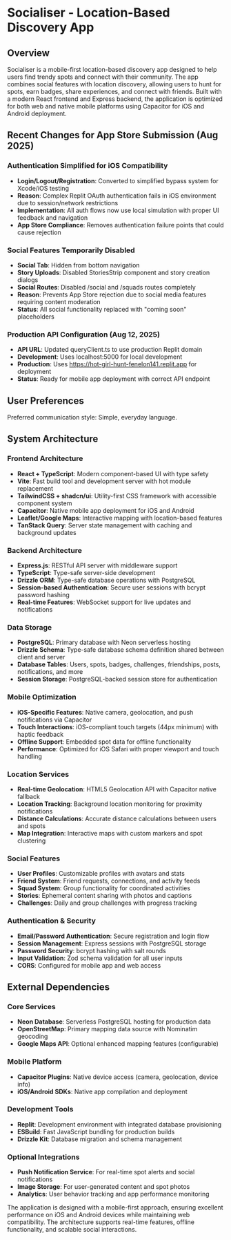 # Socialiser - Location-Based Discovery App

## Overview

Socialiser is a mobile-first location-based discovery app designed to help users find trendy spots and connect with their community. The app combines social features with location discovery, allowing users to hunt for spots, earn badges, share experiences, and connect with friends. Built with a modern React frontend and Express backend, the application is optimized for both web and native mobile platforms using Capacitor for iOS and Android deployment.

## Recent Changes for App Store Submission (Aug 2025)

### Authentication Simplified for iOS Compatibility
- **Login/Logout/Registration**: Converted to simplified bypass system for Xcode/iOS testing
- **Reason**: Complex Replit OAuth authentication fails in iOS environment due to session/network restrictions
- **Implementation**: All auth flows now use local simulation with proper UI feedback and navigation
- **App Store Compliance**: Removes authentication failure points that could cause rejection

### Social Features Temporarily Disabled
- **Social Tab**: Hidden from bottom navigation
- **Story Uploads**: Disabled StoriesStrip component and story creation dialogs
- **Social Routes**: Disabled /social and /squads routes completely
- **Reason**: Prevents App Store rejection due to social media features requiring content moderation
- **Status**: All social functionality replaced with "coming soon" placeholders

### Production API Configuration (Aug 12, 2025)
- **API URL**: Updated queryClient.ts to use production Replit domain
- **Development**: Uses localhost:5000 for local development
- **Production**: Uses https://hot-girl-hunt-fenelon141.replit.app for deployment
- **Status**: Ready for mobile app deployment with correct API endpoint

## User Preferences

Preferred communication style: Simple, everyday language.

## System Architecture

### Frontend Architecture
- **React + TypeScript**: Modern component-based UI with type safety
- **Vite**: Fast build tool and development server with hot module replacement
- **TailwindCSS + shadcn/ui**: Utility-first CSS framework with accessible component system
- **Capacitor**: Native mobile app deployment for iOS and Android
- **Leaflet/Google Maps**: Interactive mapping with location-based features
- **TanStack Query**: Server state management with caching and background updates

### Backend Architecture
- **Express.js**: RESTful API server with middleware support
- **TypeScript**: Type-safe server-side development
- **Drizzle ORM**: Type-safe database operations with PostgreSQL
- **Session-based Authentication**: Secure user sessions with bcrypt password hashing
- **Real-time Features**: WebSocket support for live updates and notifications

### Data Storage
- **PostgreSQL**: Primary database with Neon serverless hosting
- **Drizzle Schema**: Type-safe database schema definition shared between client and server
- **Database Tables**: Users, spots, badges, challenges, friendships, posts, notifications, and more
- **Session Storage**: PostgreSQL-backed session store for authentication

### Mobile Optimization
- **iOS-Specific Features**: Native camera, geolocation, and push notifications via Capacitor
- **Touch Interactions**: iOS-compliant touch targets (44px minimum) with haptic feedback
- **Offline Support**: Embedded spot data for offline functionality
- **Performance**: Optimized for iOS Safari with proper viewport and touch handling

### Location Services
- **Real-time Geolocation**: HTML5 Geolocation API with Capacitor native fallback
- **Location Tracking**: Background location monitoring for proximity notifications
- **Distance Calculations**: Accurate distance calculations between users and spots
- **Map Integration**: Interactive maps with custom markers and spot clustering

### Social Features
- **User Profiles**: Customizable profiles with avatars and stats
- **Friend System**: Friend requests, connections, and activity feeds
- **Squad System**: Group functionality for coordinated activities
- **Stories**: Ephemeral content sharing with photos and captions
- **Challenges**: Daily and group challenges with progress tracking

### Authentication & Security
- **Email/Password Authentication**: Secure registration and login flow
- **Session Management**: Express sessions with PostgreSQL storage
- **Password Security**: bcrypt hashing with salt rounds
- **Input Validation**: Zod schema validation for all user inputs
- **CORS**: Configured for mobile app and web access

## External Dependencies

### Core Services
- **Neon Database**: Serverless PostgreSQL hosting for production data
- **OpenStreetMap**: Primary mapping data source with Nominatim geocoding
- **Google Maps API**: Optional enhanced mapping features (configurable)

### Mobile Platform
- **Capacitor Plugins**: Native device access (camera, geolocation, device info)
- **iOS/Android SDKs**: Native app compilation and deployment

### Development Tools
- **Replit**: Development environment with integrated database provisioning
- **ESBuild**: Fast JavaScript bundling for production builds
- **Drizzle Kit**: Database migration and schema management

### Optional Integrations
- **Push Notification Service**: For real-time spot alerts and social notifications
- **Image Storage**: For user-generated content and spot photos
- **Analytics**: User behavior tracking and app performance monitoring

The application is designed with a mobile-first approach, ensuring excellent performance on iOS and Android devices while maintaining web compatibility. The architecture supports real-time features, offline functionality, and scalable social interactions.
